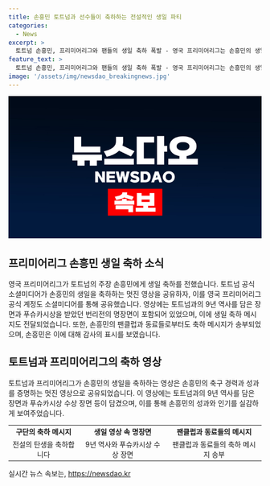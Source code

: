 ```yaml
---
title: 손흥민 토트넘과 선수들이 축하하는 전설적인 생일 파티
categories:
  - News
excerpt: >
  토트넘 손흥민, 프리미어리그와 팬들의 생일 축하 폭발 - 영국 프리미어리그는 손흥민의 생일을 축하하는 멋진 영상을 공유하며 관심을 끌었습니다. 동료들과 팬들의 축하 메시지에 감사한 손흥민은 시즌을 위해 훈련하는 날이라고 말했습니다. 이를 통해 손흥민에 대한 이목을 끄는 주요 순간들을 요약했습니다.
feature_text: >
  토트넘 손흥민, 프리미어리그와 팬들의 생일 축하 폭발 - 영국 프리미어리그는 손흥민의 생일을 축하하는 멋진 영상을 공유하며 관심을 끌었습니다. 동료들과 팬들의 축하 메시지에 감사한 손흥민은 시즌을 위해 훈련하는 날이라고 말했습니다. 이를 통해 손흥민에 대한 이목을 끄는 주요 순간들을 요약했습니다.
image: '/assets/img/newsdao_breakingnews.jpg'
---
```


<p><img src="/assets/img/newsdao_breakingnews.jpg" alt="ranknews 속보" /></p>

<h2 data-ke-size="size26">프리미어리그 손흥민 생일 축하 소식</h2>

<p data-ke-size="size16">영국 프리미어리그가 토트넘의 주장 손흥민에게 생일 축하를 전했습니다. 토트넘 공식 소셜미디어가 손흥민의 생일을 축하하는 멋진 영상을 공유하자, 이를 영국 프리미어리그 공식 계정도 소셜미디어를 통해 공유했습니다. 영상에는 토트넘과의 9년 역사를 담은 장면과 푸슈카시상을 받았던 번리전의 명장면이 포함되어 있었으며, 이에 생일 축하 메시지도 전달되었습니다. 또한, 손흥민의 팬클럽과 동료들로부터도 축하 메시지가 송부되었으며, 손흥민은 이에 대해 감사의 표시를 보였습니다.</p>

<h2 data-ke-size="size26">토트넘과 프리미어리그의 축하 영상</h2>

<p data-ke-size="size16">토트넘과 프리미어리그가 손흥민의 생일을 축하하는 영상은 손흥민의 축구 경력과 성과를 증명하는 멋진 영상으로 공유되었습니다. 이 영상에는 토트넘과의 9년 역사를 담은 장면과 푸슈카시상 수상 장면 등이 담겼으며, 이를 통해 손흥민의 성과와 인기를 실감하게 보여주었습니다.</p>

<table>
    <tr>
        <td style="text-align: center; height: 17px;"><b>구단의 축하 메시지</b></td>
        <td style="text-align: center; height: 17px;"><b>생일 영상 속 명장면</b></td>
        <td style="text-align: center; height: 17px;"><b>팬클럽과 동료들의 메시지</b></td>
    </tr>
    <tr>
        <td style="text-align: center;">전설의 탄생을 축하합니다</td>
        <td style="text-align: center;">9년 역사와 푸슈카시상 수상 장면</td>
        <td style="text-align: center;">팬클럽과 동료들의 축하 메시지 송부</td>
    </tr>
</table>
실시간 뉴스 속보는, <a href="https://newsdao.kr" rel="dofollow">https://newsdao.kr</a>


